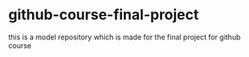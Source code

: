 # github-course-final-project
this is a model repository which is made for the final project for github course
